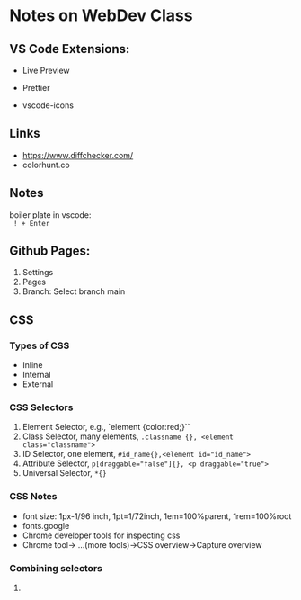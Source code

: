 # Notes on WebDev Class

## VS Code Extensions:

+ Live Preview

+ Prettier

+ vscode-icons

## Links
+ https://www.diffchecker.com/
+ colorhunt.co

## Notes
boiler plate in vscode: <br>
` ! + Enter`

## Github Pages:
1. Settings
2. Pages
3. Branch: Select branch main

## CSS
### Types of CSS

+ Inline
+ Internal
+ External

### CSS Selectors

1. Element Selector, e.g., `element {color:red;}``
2. Class Selector, many elements, `.classname {}, <element class="classname">`
3. ID Selector, one element, `#id_name{},<element id="id_name">`
4. Attribute Selector, `p[draggable="false"]{}, <p draggable="true">`
5. Universal Selector, `*{}`

### CSS Notes
+ font size: 1px-1/96 inch, 1pt=1/72inch, 1em=100%parent, 1rem=100%root
+ fonts.google
+ Chrome developer tools for inspecting css
+ Chrome tool-> ...(more tools)->CSS overview->Capture overview

### Combining selectors
1. 
